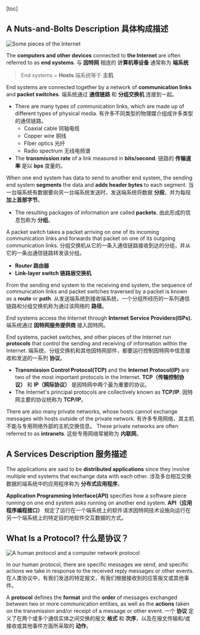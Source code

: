 [toc]

## A Nuts-and-Bolts Description 具体构成描述

![Some pieces of the Internet](http://oxnec2zdn.bkt.clouddn.com/Computer-networking/Internet.png)

The **computers and other devices** connected to **the Internet** are often referred to as **end systems**.
与 **因特网** 相连的 **计算机等设备** 通常称为 **端系统**

> End systems = **Hosts** 端系统等于 **主机**

End systems are connected together by a network of **communication links** and **packet switches**.
端系统通过 **通信链路** 和 **分组交换机** 连接到一起。

- There are many types of communication links, which are made up of different types of physical media.
  有许多不同类型的物理媒介组成许多类型的通信链路。
	- Coaxial cable 同轴电缆
	- Copper wire 铜线
	- Fiber optics 光纤
	- Radio spectrum 无线电频谱
- The **transmission rate** of a link measured in **bits/second**. 链路的 **传输速率** 是以 **bps** 度量的。

When one end system has data to send to another end system, the sending end system **segments** the data and **adds header bytes** to each segment.
当一台端系统有数据要向另一台端系统发送时，发送端系统将数据 **分段**，并为每段 **加上首部字节**。

- The resulting packages of information are called **packets**. 由此形成的信息包称为 **分组**。

A packet switch takes a packet arriving on one of its incoming communication links and forwards that packet on one of its outgoing communication links.
分组交换机从它的一条入通信链路接收到达的分组，并从它的一条出通信链路转发该分组。

- **Router 路由器**
- **Link-layer switch 链路层交换机**

From the sending end system to the receiving end system, the sequence of communication links and packet switches traversed by a packet is known as a **route** or **path**.
从发送端系统到接收端系统，一个分组所经历的一系列通信链路和分组交换机称为通过该网络的 **路径**。

End systems access the Internet through **Internet Service Providers(ISPs).**
端系统通过 **因特网服务提供商** 接入因特网。

End systems, packet switches, and other pieces of the Internet run **protocols** that control the sending and receiving of information within the Internet.
端系统、分组交换机和其他因特网部件，都要运行控制因特网中信息接收和发送的一系列 **协议**。

- **Transmission Control Protocol(TCP)** and the **Internet Protocol(IP)** are two of the most important protocols in the Internet.
  **TCP（传输控制协议）** 和  **IP（网际协议）** 是因特网中两个最为重要的协议。
- The Internet's principal protocols are collectively known as **TCP/IP**. 因特网主要的协议统称为 **TCP/IP**。

There are also many private networks, whose hosts cannot exchange messages with hosts outside of the private network.
有许多专用网络，其主机不能与专用网络外部的主机交换信息。
These private networks are often referred to as **intranets**.
这些专用网络常被称为 **内联网**。

## A Services Description 服务描述

The applications are said to be **distributed applications** since they involve multiple end systems that exchange data with each other.
涉及多台相互交换数据的端系统中的应用程序称为 **分布式应用程序**。

**Application Programming Interface(API)** specifies how a software piece running on one end system asks running on another end system.
**API（应用程序编程接口）** 规定了运行在一个端系统上的软件请求因特网技术设施向运行在另一个端系统上的特定目的地软件交互数据的方式。

## What Is a Protocol? 什么是协议？

![A human protocol and a computer network protocol](http://oxnec2zdn.bkt.clouddn.com/Computer-networking/Protocol.png)

In our human protocol, there are specific messages we send, and specific actions we take in response to the received reply messages or other events.
在人类协议中，有我们发送的特定报文，有我们根据接收到的应答报文或其他事件。

A **protocol** defines the **format** and the **order** of messages exchanged between two or more communication entities, as well as the **actions** taken on the transmission and/or receipt of a message or other event.
一个 **协议** 定义了在两个或多个通信实体之间交换的报文 **格式** 和 **次序**，以及在报文传输和/或接收或其他事件方面所采取的 **动作**。
